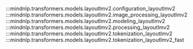 :::mindnlp.transformers.models.layoutlmv2.configuration_layoutlmv2
:::mindnlp.transformers.models.layoutlmv2.image_processing_layoutlmv2
:::mindnlp.transformers.models.layoutlmv2.modeling_layoutlmv2
:::mindnlp.transformers.models.layoutlmv2.processing_layoutlmv2
:::mindnlp.transformers.models.layoutlmv2.tokenization_layoutlmv2
:::mindnlp.transformers.models.layoutlmv2.tokenization_layoutlmv2_fast